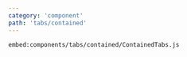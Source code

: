 ```yaml
---
category: 'component'
path: 'tabs/contained'
---
```


`embed:components/tabs/contained/ContainedTabs.js`
